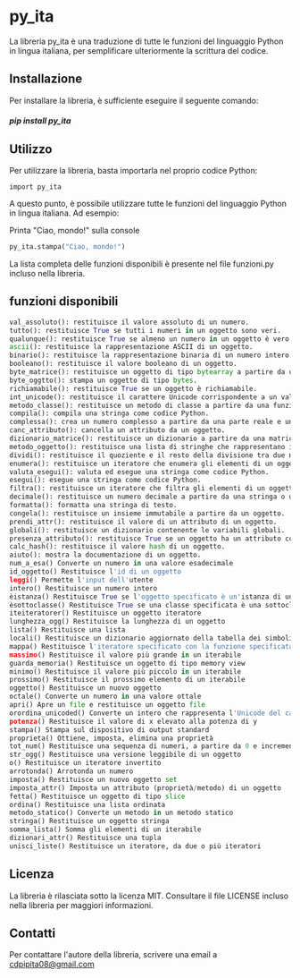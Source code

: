 # py_ita

La libreria py_ita è una traduzione di tutte le funzioni del linguaggio Python in lingua italiana, per semplificare ulteriormente la scrittura del codice.

## Installazione
Per installare la libreria, è sufficiente eseguire il seguente comando:

#####  pip install py_ita

## Utilizzo
Per utilizzare la libreria, basta importarla nel proprio codice Python:
```
import py_ita
```


A questo punto, è possibile utilizzare tutte le funzioni del linguaggio Python in lingua italiana. Ad esempio: 

Printa "Ciao, mondo!" sulla console
```python
py_ita.stampa("Ciao, mondo!")
```
La lista completa delle funzioni disponibili è presente nel file funzioni.py incluso nella libreria. 

## funzioni disponibili
```python
val_assoluto(): restituisce il valore assoluto di un numero.
tutto(): restituisce True se tutti i numeri in un oggetto sono veri.
qualunque(): restituisce True se almeno un numero in un oggetto è vero.
ascii(): restituisce la rappresentazione ASCII di un oggetto.
binario(): restituisce la rappresentazione binaria di un numero intero.
booleano(): restituisce il valore booleano di un oggetto.
byte_matrice(): restituisce un oggetto di tipo bytearray a partire da una matrice.
byte_oggtto(): stampa un oggetto di tipo bytes.
richiamabile(): restituisce True se un oggetto è richiamabile.
int_unicode(): restituisce il carattere Unicode corrispondente a un valore intero.
metodo_classe(): restituisce un metodo di classe a partire da una funzione.
compila(): compila una stringa come codice Python.
complessa(): crea un numero complesso a partire da una parte reale e una immaginaria.
canc_attributo(): cancella un attributo da un oggetto.
dizionario_matrice(): restituisce un dizionario a partire da una matrice di tuple.
metodo_oggetto(): restituisce una lista di stringhe che rappresentano i metodi disponibili per un oggetto.
dividi(): restituisce il quoziente e il resto della divisione tra due numeri.
enumera(): restituisce un iteratore che enumera gli elementi di un oggetto.
valuta_esegui(): valuta ed esegue una stringa come codice Python.
esegui(): esegue una stringa come codice Python.
filtra(): restituisce un iteratore che filtra gli elementi di un oggetto in base a una funzione di filtro.
decimale(): restituisce un numero decimale a partire da una stringa o un intero.
formatta(): formatta una stringa di testo.
congela(): restituisce un insieme immutabile a partire da un oggetto.
prendi_attr(): restituisce il valore di un attributo di un oggetto.
globali(): restituisce un dizionario contenente le variabili globali.
presenza_attributo(): restituisce True se un oggetto ha un attributo con il nome specificato.
calc_hash(): restituisce il valore hash di un oggetto.
aiuto(): mostra la documentazione di un oggetto.
num_a_esa() Converte un numero in una valore esadecimale
id_oggetto() Restituisce l'id di un oggetto
leggi() Permette l'input dell'utente
intero() Restituisce un numero intero
èistanza() Restituisce True se l'oggetto specificato è un'istanza di un oggetto specificato
èsottoclasse() Restituisce True se una classe specificata è una sottoclasse di un oggetto specificato
iteiteratorer() Restituisce un oggetto iteratore
lunghezza_ogg() Restituisce la lunghezza di un oggetto
lista() Restituisce una lista
locali() Restituisce un dizionario aggiornato della tabella dei simboli locali corrente
mappa() Restituisce l'iteratore specificato con la funzione specificata applicata ad ogni elemento
massimo() Restituisce il valore più grande in un iterabile
guarda_memoria() Restituisce un oggetto di tipo memory view
minimo() Restituisce il valore più piccolo in un iterabile
prossimo() Restituisce il prossimo elemento di un iterabile
oggetto() Restituisce un nuovo oggetto
octale() Converte un numero in una valore ottale
apri() Apre un file e restituisce un oggetto file
orordina_unicoded() Converte un intero che rappresenta l'Unicode del carattere specificato
potenza() Restituisce il valore di x elevato alla potenza di y
stampa() Stampa sul dispositivo di output standard
proprieta() Ottiene, imposta, elimina una proprietà
tot_num() Restituisce una sequenza di numeri, a partire da 0 e incrementa di 1 (per default)
str_ogg() Restituisce una versione leggibile di un oggetto
o() Restituisce un iteratore invertito
arrotonda() Arrotonda un numero
imposta() Restituisce un nuovo oggetto set
imposta_attr() Imposta un attributo (proprietà/metodo) di un oggetto
fetta() Restituisce un oggetto di tipo slice
ordina() Restituisce una lista ordinata
metodo_statico() Converte un metodo in un metodo statico
stringa() Restituisce un oggetto stringa
somma_lista() Somma gli elementi di un iterabile
dizionari_attr() Restituisce una tupla
unisci_liste() Restituisce un iteratore, da due o più iteratori

```
## Licenza
La libreria è rilasciata sotto la licenza MIT. Consultare il file LICENSE incluso nella libreria per maggiori informazioni.

## Contatti
Per contattare l'autore della libreria, scrivere una email a cdpipita08@gmail.com


 
